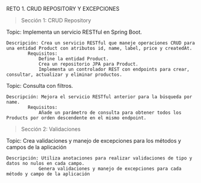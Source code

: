 RETO 1. CRUD REPOSITORY Y EXCEPCIONES

>Sección 1: CRUD Repository

  Topic: Implementa un servicio RESTful en Spring Boot.

    Descripción: Crea un servicio RESTful que maneje operaciones CRUD para una entidad Product con atributos id, name, label, price y createdAt.
			Requisitos:
				Define la entidad Product.
				Crea un repositorio JPA para Product.
				Implementa un controlador REST con endpoints para crear, consultar, actualizar y eliminar productos.
  
  Topic: Consulta con filtros.
		
    Descripción: Mejora el servicio RESTful anterior para la búsqueda por name.
			Requisitos:
				Añade un parámetro de consulta para obtener todos los Products por orden descendente en el mismo endpoint.

>Sección 2: Validaciones

  Topic: Crea validaciones y manejo de excepciones para los métodos y campos de la aplicación
		
    Descripción: Utiliza anotaciones para realizar validaciones de tipo y datos no nulos en cada campo.
				Genera validaciones y manejo de excepciones para cada método y campo de la aplicación